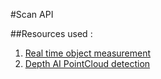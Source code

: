 #Scan API 

##Resources used : 
1. [Real time object measurement](https://youtu.be/tk9war7_y0Q)
2. [Depth AI PointCloud detection](https://github.com/luxonis/depthai-experiments/tree/master/gen2-pointcloud)
